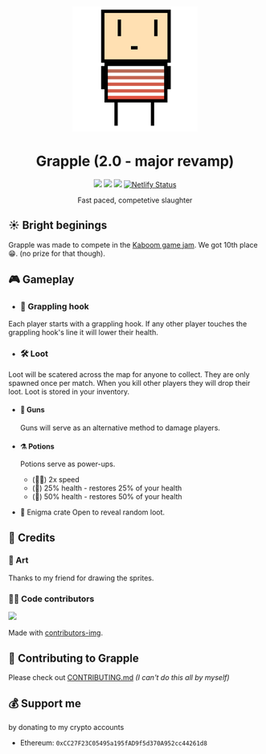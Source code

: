 <div align="center">

![](./web/assets/images/player.png)

# Grapple (2.0 - major revamp)

![](https://img.shields.io/github/license/PoseidonCoder/grapple?style=flat-square)
![](https://img.shields.io/badge/contributions-welcome-orange.svg?style=flat-square)
[![](http://hits.dwyl.com/PoseidonCoder/grapple.svg)](http://hits.dwyl.com/PoseidonCoder/grapple?style=for-the-badge)
[![Netlify Status](https://api.netlify.com/api/v1/badges/c674fa56-6a6d-459e-86a7-682611b6f377/deploy-status)](https://app.netlify.com/sites/grapple/deploys)

Fast paced, competetive slaughter

</div>

## ☀️ Bright beginings

Grapple was made to compete in the [Kaboom game jam](https://replit.com/talk/announcements/KABOOM-JAM/127934).
We got 10th place 😁.
(no prize for that though).

## 🎮 Gameplay

-   ### 🎣 Grappling hook

Each player starts with a grappling hook. If any other player touches the grappling hook's line it will lower their health.

-   ### 🛠️ Loot

Loot will be scatered across the map for anyone to collect.
They are only spawned once per match.
When you kill other players they will drop their loot.
Loot is stored in your inventory.

-   #### 🔫 Guns

    Guns will serve as an alternative method to damage players.

-   #### ⚗️ Potions

    Potions serve as power-ups.

    -   (🏃‍♂️) 2x speed
    -   (💖) 25% health - restores 25% of your health
    -   (💖) 50% health - restores 50% of your health

-   🎁 Enigma crate
    Open to reveal random loot.

## 👥 Credits

### 🎨 Art

Thanks to my friend for drawing the sprites.

### 👨‍💻 Code contributors

<a href="https://github.com/PoseidonCoder/grapple/graphs/contributors">
  <img src="https://contrib.rocks/image?repo=PoseidonCoder/grapple" />
</a>

Made with [contributors-img](https://contrib.rocks).

## 🤝 Contributing to Grapple

Please check out [CONTRIBUTING.md](/.github/CONTRIBUTING.md) _(I can't do this all by myself)_

## 💰 Support me

by donating to my crypto accounts

-   Ethereum: `0xCC27F23C05495a195fAD9f5d370A952cc44261d8`
